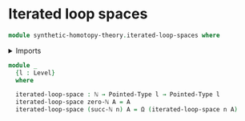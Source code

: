 # Iterated loop spaces

```agda
module synthetic-homotopy-theory.iterated-loop-spaces where
```

<details><summary>Imports</summary>

```agda
open import synthetic-homotopy-theory.loop-spaces
open import foundation.identity-types
open import foundation.universe-levels
open import elementary-number-theory.natural-numbers
open import structured-types.pointed-types
```

</details>

```agda
module _
  {l : Level}
  where

  iterated-loop-space : ℕ → Pointed-Type l → Pointed-Type l
  iterated-loop-space zero-ℕ A = A
  iterated-loop-space (succ-ℕ n) A = Ω (iterated-loop-space n A)
```
